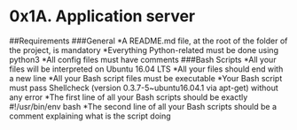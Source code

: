 # 0x1A. Application server
##Requirements
###General
*A README.md file, at the root of the folder of the project, is mandatory
*Everything Python-related must be done using python3
*All config files must have comments
###Bash Scripts
*All your files will be interpreted on Ubuntu 16.04 LTS
*All your files should end with a new line
*All your Bash script files must be executable
*Your Bash script must pass Shellcheck (version 0.3.7-5~ubuntu16.04.1 via apt-get) without any error
*The first line of all your Bash scripts should be exactly #!/usr/bin/env bash
*The second line of all your Bash scripts should be a comment explaining what is the script doing
